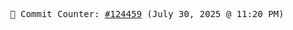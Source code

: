 <p align="center">
    <samp>
        📮 Commit Counter: <a href="https://github.com/Javascript-void0/Javascript-void0/commits/main">#124459</a> (July 30, 2025 @ 11:20 PM)
    </samp>
</p>